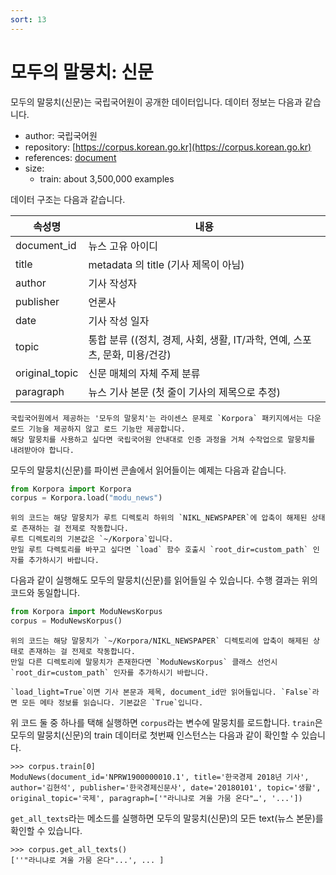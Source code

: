 ```yaml
---
sort: 13
---
```


# 모두의 말뭉치: 신문

모두의 말뭉치(신문)는 국립국어원이 공개한 데이터입니다.
데이터 정보는 다음과 같습니다.

- author: 국립국어원
- repository: [https://corpus.korean.go.kr](https://corpus.korean.go.kr)
- references: [document](https://rlkujwkk7.toastcdn.net/NIKL_NEWSPAPER(v1.0).pdf)
- size:
  - train: about 3,500,000 examples

데이터 구조는 다음과 같습니다.

| 속성명 | 내용 |
| --- | --- |
| document_id | 뉴스 고유 아이디 |
| title | metadata 의 title (기사 제목이 아님) |
| author | 기사 작성자 |
| publisher | 언론사 |
| date | 기사 작성 일자 |
| topic | 통합 분류 ((정치, 경제, 사회, 생활, IT/과학, 연예, 스포츠, 문화, 미용/건강) |
| original_topic | 신문 매체의 자체 주제 분류 |
| paragraph | 뉴스 기사 본문 (첫 줄이 기사의 제목으로 추정) |

```warning
국립국어원에서 제공하는 '모두의 말뭉치'는 라이센스 문제로 `Korpora` 패키지에서는 다운로드 기능을 제공하지 않고 로드 기능만 제공합니다. 
해당 말뭉치를 사용하고 싶다면 국립국어원 안내대로 인증 과정을 거쳐 수작업으로 말뭉치를 내려받아야 합니다. 
```

모두의 말뭉치(신문)를 파이썬 콘솔에서 읽어들이는 예제는 다음과 같습니다.

```python
from Korpora import Korpora
corpus = Korpora.load("modu_news")
```

```warning
위의 코드는 해당 말뭉치가 루트 디렉토리 하위의 `NIKL_NEWSPAPER`에 압축이 해제된 상태로 존재하는 걸 전제로 작동합니다.
루트 디렉토리의 기본값은 `~/Korpora`입니다. 
만일 루트 다렉토리를 바꾸고 싶다면 `load` 함수 호출시 `root_dir=custom_path` 인자를 추가하시기 바랍니다.
```

다음과 같이 실행해도 모두의 말뭉치(신문)를 읽어들일 수 있습니다.
수행 결과는 위의 코드와 동일합니다.

```python
from Korpora import ModuNewsKorpus
corpus = ModuNewsKorpus()
```

```warning
위의 코드는 해당 말뭉치가 `~/Korpora/NIKL_NEWSPAPER` 디렉토리에 압축이 해제된 상태로 존재하는 걸 전제로 작동합니다. 
만일 다른 디렉토리에 말뭉치가 존재한다면 `ModuNewsKorpus` 클래스 선언시 `root_dir=custom_path` 인자를 추가하시기 바랍니다.
```

```tip
`load_light=True`이면 기사 본문과 제목, document_id만 읽어들입니다. `False`라면 모든 메타 정보를 읽습니다. 기본값은 `True`입니다.
```

위 코드 둘 중 하나를 택해 실행하면 `corpus`라는 변수에 말뭉치를 로드합니다.
`train`은 모두의 말뭉치(신문)의 train 데이터로 첫번째 인스턴스는 다음과 같이 확인할 수 있습니다.

```
>>> corpus.train[0]
ModuNews(document_id='NPRW1900000010.1', title='한국경제 2018년 기사', author='김현석', publisher='한국경제신문사', date='20180101', topic='생활', original_topic='국제', paragraph=['"라니냐로 겨울 가뭄 온다"…', '...'])
```

`get_all_texts`라는 메소드를 실행하면 모두의 말뭉치(신문)의 모든 text(뉴스 본문)를 확인할 수 있습니다.

```
>>> corpus.get_all_texts()
[''"라니냐로 겨울 가뭄 온다"...', ... ]
```

